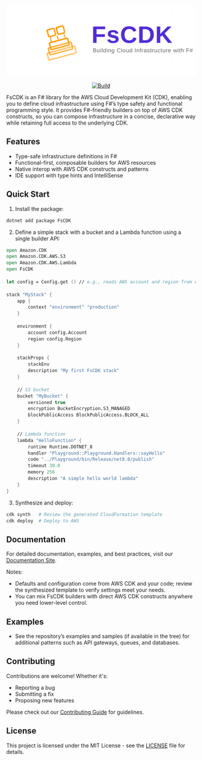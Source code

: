 <div align="center">
  <img src="assets/logo/fscdn-logo-constructs.svg" alt="FsCDK Logo" width="800" />
</div>

<div align="center">

[![Build](https://github.com/totallymoney/FsCDK/actions/workflows/build.yml/badge.svg)](https://github.com/totallymoney/FsCDK/actions/workflows/build.yml)

</div>

FsCDK is an F# library for the AWS Cloud Development Kit (CDK), enabling you to define cloud infrastructure using F#’s type safety and functional programming style. It provides F#-friendly builders on top of AWS CDK constructs, so you can compose infrastructure in a concise, declarative way while retaining full access to the underlying CDK.

## Features

- Type-safe infrastructure definitions in F#
- Functional-first, composable builders for AWS resources
- Native interop with AWS CDK constructs and patterns
- IDE support with type hints and IntelliSense

## Quick Start

1) Install the package:
```bash
dotnet add package FsCDK
```

2) Define a simple stack with a bucket and a Lambda function using a single builder API:
```fsharp
open Amazon.CDK
open Amazon.CDK.AWS.S3
open Amazon.CDK.AWS.Lambda
open FsCDK

let config = Config.get () // e.g., reads AWS account and region from env

stack "MyStack" {
    app {
        context "environment" "production"
    }

    environment {
        account config.Account
        region config.Region
    }

    stackProps {
        stackEnv
        description "My first FsCDK stack"
    }

    // S3 bucket
    bucket "MyBucket" {
        versioned true
        encryption BucketEncryption.S3_MANAGED
        blockPublicAccess BlockPublicAccess.BLOCK_ALL
    }

    // Lambda function
    lambda "HelloFunction" {
        runtime Runtime.DOTNET_8
        handler "Playground::Playground.Handlers::sayHello"
        code "../Playground/bin/Release/net8.0/publish"
        timeout 30.0
        memory 256
        description "A simple hello world lambda"
    }
}
```

3) Synthesize and deploy:
```bash
cdk synth   # Review the generated CloudFormation template
cdk deploy  # Deploy to AWS
```

## Documentation

For detailed documentation, examples, and best practices, visit our [Documentation Site](https://totallymoney.github.io/FsCDK/).

Notes:
- Defaults and configuration come from AWS CDK and your code; review the synthesized template to verify settings meet your needs.
- You can mix FsCDK builders with direct AWS CDK constructs anywhere you need lower-level control.

## Examples

- See the repository’s examples and samples (if available in the tree) for additional patterns such as API gateways, queues, and databases.

## Contributing

Contributions are welcome! Whether it's:
- Reporting a bug
- Submitting a fix
- Proposing new features

Please check out our [Contributing Guide](CONTRIBUTING.md) for guidelines.

## License

This project is licensed under the MIT License - see the [LICENSE](LICENSE) file for details.
